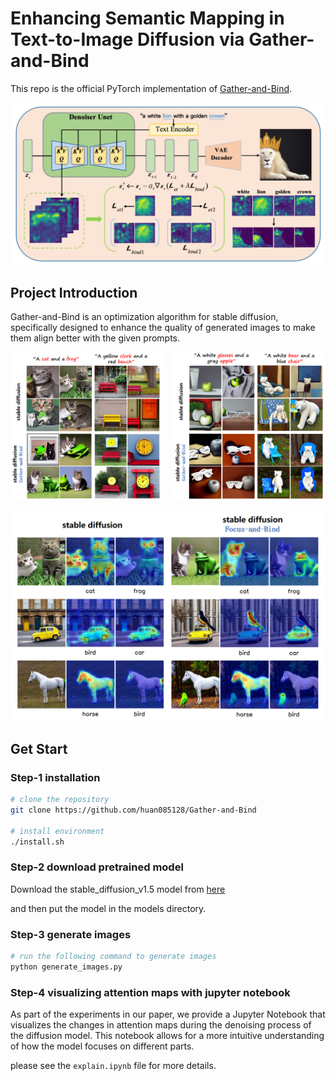 # Enhancing Semantic Mapping in Text-to-Image Diffusion via Gather-and-Bind

This repo is the official PyTorch implementation of [Gather-and-Bind](https://doi.org/10.1016/j.cag.2024.104118).

![Local Image](./images/4.png)

## Project Introduction

Gather-and-Bind is an optimization algorithm for stable diffusion, specifically designed to enhance the quality of generated images to make them align better with the given prompts.

<div style="display: flex; justify-content: center;">
    <div style="margin-right: 20px;">
        <img src="images/3.png" width="400" alt="Image 1">
    </div>
    <div>
        <img src="images/2.png" width="400" alt="Image 2">
    </div>
</div>

![Gather-and-Bind](images/1.png)

## Get Start

### Step-1 installation

```bash
# clone the repository
git clone https://github.com/huan085128/Gather-and-Bind

# install environment
./install.sh
```
### Step-2 download pretrained model
Download the stable_diffusion_v1.5 model from [here](https://drive.google.com/drive/folders/1A_66w8pqR9JnZxpy4Pz1Eyuh1IH4I4Zu?usp=sharing)

and then put the model in the models directory.

### Step-3 generate images

```bash
# run the following command to generate images
python generate_images.py
```

### Step-4 visualizing attention maps with jupyter notebook

As part of the experiments in our paper, we provide a Jupyter Notebook that visualizes the changes in attention maps during the denoising process of the diffusion model. This notebook allows for a more intuitive understanding of how the model focuses on different parts. 

please see the `explain.ipynb` file for more details.
